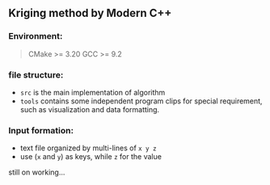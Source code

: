 ## Kriging method by Modern C++

### Environment:
> CMake >= 3.20
> GCC >= 9.2

### file structure:
+ `src` is the main implementation of algorithm
+ `tools` contains some independent program clips for special requirement, such as visualization and data formatting.

### Input formation:
+ text file organized by multi-lines of `x y z`
+ use (`x` and `y`) as keys, while `z` for the value

still on working...